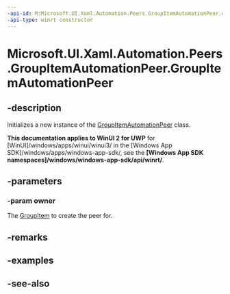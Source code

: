 ```yaml
---
-api-id: M:Microsoft.UI.Xaml.Automation.Peers.GroupItemAutomationPeer.#ctor(Microsoft.UI.Xaml.Controls.GroupItem)
-api-type: winrt constructor
---
```


<!-- Method syntax
public GroupItemAutomationPeer(Windows.UI.Xaml.Controls.GroupItem owner)
-->

# Microsoft.UI.Xaml.Automation.Peers.GroupItemAutomationPeer.GroupItemAutomationPeer

## -description
Initializes a new instance of the [GroupItemAutomationPeer](groupitemautomationpeer.md) class.

**This documentation applies to WinUI 2 for UWP** for [WinUI]/windows/apps/winui/winui3/ in the [Windows App SDK]/windows/apps/windows-app-sdk/, see the **[Windows App SDK namespaces]/windows/windows-app-sdk/api/winrt/**.

## -parameters
### -param owner
The [GroupItem](../microsoft.ui.xaml.controls/groupitem.md) to create the peer for.

## -remarks

## -examples

## -see-also

